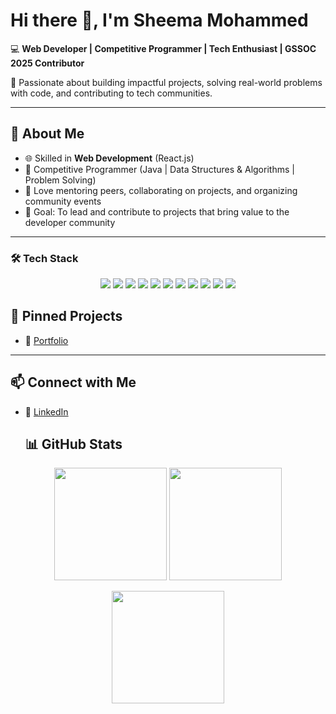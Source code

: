 # Hi there 👋, I'm Sheema Mohammed 

💻 **Web Developer | Competitive Programmer | Tech Enthusiast | GSSOC 2025 Contributor**  

🌟 Passionate about building impactful projects, solving real-world problems with code, and contributing to tech communities.  

---

## 🚀 About Me
- 🌐 Skilled in **Web Development** (React.js)  
- 🧩 Competitive Programmer (Java | Data Structures & Algorithms | Problem Solving)  
- 🤝 Love mentoring peers, collaborating on projects, and organizing community events  
- 🎯 Goal: To lead and contribute to projects that bring value to the developer community  

---

### 🛠️ Tech Stack  

<p align="center">  
  <img src="https://img.shields.io/badge/HTML5-E34F26?style=for-the-badge&logo=html5&logoColor=white"/>  
  <img src="https://img.shields.io/badge/CSS3-1572B6?style=for-the-badge&logo=css3&logoColor=white"/>  
  <img src="https://img.shields.io/badge/JavaScript-F7DF1E?style=for-the-badge&logo=javascript&logoColor=black"/>  
  <img src="https://img.shields.io/badge/React-20232A?style=for-the-badge&logo=react&logoColor=61DAFB"/>  
  <img src="https://img.shields.io/badge/PHP-777BB4?style=for-the-badge&logo=php&logoColor=white"/>  
  <img src="https://img.shields.io/badge/MySQL-005C84?style=for-the-badge&logo=mysql&logoColor=white"/>  
  <img src="https://img.shields.io/badge/Python-3776AB?style=for-the-badge&logo=python&logoColor=white"/>  
  <img src="https://img.shields.io/badge/Java-ED8B00?style=for-the-badge&logo=openjdk&logoColor=white"/>  
  <img src="https://img.shields.io/badge/C-A8B9CC?style=for-the-badge&logo=c&logoColor=black"/>  
  <img src="https://img.shields.io/badge/Git-F05032?style=for-the-badge&logo=git&logoColor=white"/>  
  <img src="https://img.shields.io/badge/GitHub-100000?style=for-the-badge&logo=github&logoColor=white"/>  
</p>

## 📌 Pinned Projects
- 🌟 [Portfolio](https://sheema-md.github.io/Sheema_Portfolio/)  

---


## 📫 Connect with Me
- 💼 [LinkedIn](https://www.linkedin.com/in/sheemamd/)  

  ## 📊 GitHub Stats  

<p align="center">
  <img src="https://github-readme-stats.vercel.app/api?username=Sheema-Md&show_icons=true&theme=tokyonight" height="180em"/>
  <img src="https://github-readme-stats.vercel.app/api/top-langs/?username=Sheema-Md&layout=compact&theme=tokyonight" height="180em"/>
</p>

<p align="center">
  <img src="https://github-readme-streak-stats.herokuapp.com/?user=Sheema-Md&theme=tokyonight" height="180em"/>
</p>

